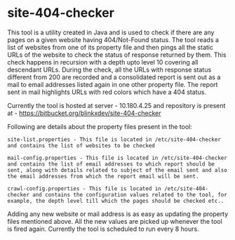 # site-404-checker
This tool is a utility created in Java and is used to check if there are any pages on a given website having 404/Not-Found status. 
The tool reads a list of websites from one of its property file and then pings all the static URLs of the website to check the status of response returned by them. This check happens in recursion with a depth upto level 10 covering all descendant URLs.
During the check, all the URLs with response status different from 200 are recorded and a consolidated report is sent out as a mail to email addresses listed again in one other property file. The report sent in mail highlights URLs with red colors which have a 404 status.

Currently the tool is hosted at server - 10.180.4.25 and repository is present at - https://bitbucket.org/blinkxdev/site-404-checker

Following are details about the property files present in the tool:

    site-list.properties - This file is located in /etc/site-404-checker and contains the list of websites to be checked

    mail-config.properties - This file is located in /etc/site-404-checker and contains the list of email addresses to which report should be sent, along with details related to subject of the email sent and also the email addresses from which the report email will be sent.

    crawl-config.properties - This file is located in /etc/site-404-checker and contains the configuration values related to the tool, for example, the depth level till which the pages should be checked etc..

Adding any new website or mail address is as easy as updating the property files mentioned above. All the new values are picked up whenever the tool is fired again. Currently the tool is scheduled to run every 8 hours.
